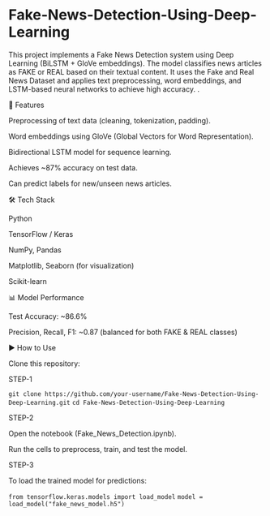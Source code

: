 # Fake-News-Detection-Using-Deep-Learning
This project implements a Fake News Detection system using Deep Learning (BiLSTM + GloVe embeddings). The model classifies news articles as FAKE or REAL based on their textual content.  It uses the Fake and Real News Dataset and applies text preprocessing, word embeddings, and LSTM-based neural networks to achieve high accuracy.
.

🚀 Features

Preprocessing of text data (cleaning, tokenization, padding).

Word embeddings using GloVe (Global Vectors for Word Representation).

Bidirectional LSTM model for sequence learning.

Achieves ~87% accuracy on test data.

Can predict labels for new/unseen news articles.

🛠️ Tech Stack

Python

TensorFlow / Keras

NumPy, Pandas

Matplotlib, Seaborn (for visualization)

Scikit-learn

📊 Model Performance

Test Accuracy: ~86.6%

Precision, Recall, F1: ~0.87 (balanced for both FAKE & REAL classes)

▶️ How to Use

Clone this repository:

STEP-1

```git clone https://github.com/your-username/Fake-News-Detection-Using-Deep-Learning.git```
```cd Fake-News-Detection-Using-Deep-Learning```

STEP-2

Open the notebook (Fake_News_Detection.ipynb).

Run the cells to preprocess, train, and test the model.

STEP-3

To load the trained model for predictions:

```from tensorflow.keras.models import load_model```
```model = load_model("fake_news_model.h5")```
